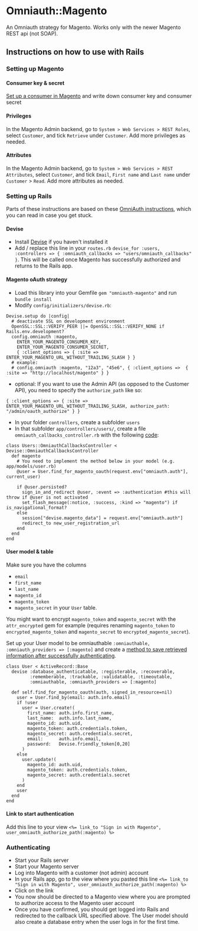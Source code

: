 # Omniauth::Magento

An Omniauth strategy for Magento. Works only with the newer Magento REST api (not SOAP).

## Instructions on how to use with Rails

### Setting up Magento

#### Consumer key & secret

[Set up a consumer in Magento](http://www.magentocommerce.com/api/rest/authentication/oauth_configuration.html) and write down consumer key and consumer secret

#### Privileges

In the Magento Admin backend, go to `System > Web Services > REST Roles`, select `Customer`, and tick `Retrieve` under `Customer`. Add more privileges as needed.

#### Attributes

In the Magento Admin backend, go to `System > Web Services > REST Attributes`, select `Customer`, and tick `Email`, `First name` and `Last name` under `Customer` > `Read`. Add more attributes as needed.

### Setting up Rails

Parts of these instructions are based on these [OmniAuth instructions](https://github.com/plataformatec/devise/wiki/OmniAuth:-Overview), which you can read in case you get stuck.

#### Devise

* Install [Devise](https://github.com/plataformatec/devise) if you haven't installed it
* Add / replace this line in your `routes.rb` `devise_for :users, :controllers => { :omniauth_callbacks => "users/omniauth_callbacks" }`. This will be called once Magento has successfully authorized and returns to the Rails app.

#### Magento oAuth strategy

* Load this library into your Gemfile `gem "omniauth-magento"` and run `bundle install`
* Modify `config/initializers/devise.rb`:

```
Devise.setup do |config|
  # deactivate SSL on development environment
  OpenSSL::SSL::VERIFY_PEER ||= OpenSSL::SSL::VERIFY_NONE if Rails.env.development? 
  config.omniauth :magento,
    ENTER_YOUR_MAGENTO_CONSUMER_KEY,
    ENTER_YOUR_MAGENTO_CONSUMER_SECRET,
    { :client_options => { :site => ENTER_YOUR_MAGENTO_URL_WITHOUT_TRAILING_SLASH } }
  # example:
  # config.omniauth :magento, "12a3", "45e6", { :client_options =>  { :site => "http://localhost/magento" } }  
```

* optional: If you want to use the Admin API (as opposed to the Customer API), you need to specify the `authorize_path` like so:

```
{ :client_options => { :site => ENTER_YOUR_MAGENTO_URL_WITHOUT_TRAILING_SLASH, authorize_path: "/admin/oauth_authorize" } }
```

* In your folder `controllers`, create a subfolder `users`
* In that subfolder `app/controllers/users/`, create a file `omniauth_callbacks_controller.rb` with the following [code](https://github.com/plataformatec/devise/wiki/OmniAuth:-Overview):

```
class Users::OmniauthCallbacksController < Devise::OmniauthCallbacksController
  def magento
    # You need to implement the method below in your model (e.g. app/models/user.rb)
    @user = User.find_for_magento_oauth(request.env["omniauth.auth"], current_user)

    if @user.persisted?
      sign_in_and_redirect @user, :event => :authentication #this will throw if @user is not activated
      set_flash_message(:notice, :success, :kind => "magento") if is_navigational_format?
    else
      session["devise.magento_data"] = request.env["omniauth.auth"]
      redirect_to new_user_registration_url
    end
  end
end
```

#### User model & table

Make sure you have the columns
* `email`
* `first_name`
* `last_name`
* `magento_id`
* `magento_token`
* `magento_secret`
in your `User` table.

You might want to encrypt `magento_token` and `magento_secret` with the `attr_encrypted` gem for example (requires renaming `magento_token` to `encrypted_magento_token` and `magento_secret` to `encrypted_magento_secret`).

Set up your User model to be omniauthable `:omniauthable, :omniauth_providers => [:magento]` and create a [method to save retrieved information after successfully authenticating](https://github.com/plataformatec/devise/wiki/OmniAuth:-Overview).

```
class User < ActiveRecord::Base  
  devise :database_authenticatable, :registerable, :recoverable,
         :rememberable, :trackable, :validatable, :timeoutable,
         :omniauthable, :omniauth_providers => [:magento]  

  def self.find_for_magento_oauth(auth, signed_in_resource=nil)
    user = User.find_by(email: auth.info.email)
    if !user
      user = User.create!(
        first_name: auth.info.first_name,                           
        last_name:  auth.info.last_name,
        magento_id: auth.uid,
        magento_token: auth.credentials.token,
        magento_secret: auth.credentials.secret,
        email:      auth.info.email,
        password:   Devise.friendly_token[0,20]
      )
    else
      user.update!(
        magento_id: auth.uid,
        magento_token: auth.credentials.token,
        magento_secret: auth.credentials.secret
      )
    end    
    user
  end         
end
```

#### Link to start authentication

Add this line to your view `<%= link_to "Sign in with Magento", user_omniauth_authorize_path(:magento) %>`

### Authenticating

* Start your Rails server
* Start your Magento server
* Log into Magento with a customer (not admin) account
* In your Rails app, go to the view where you pasted this line `<%= link_to "Sign in with Magento", user_omniauth_authorize_path(:magento) %>`
* Click on the link
* You now should be directed to a Magento view where you are prompted to authorize access to the Magento user account
* Once you have confirmed, you should get logged into Rails and redirected to the callback URL specified above. The User model should also create a database entry when the user logs in for the first time.
